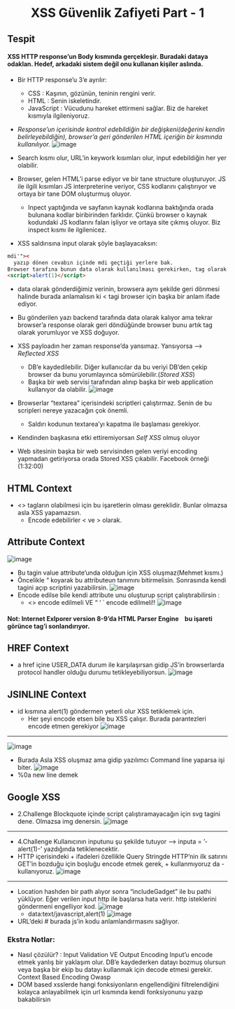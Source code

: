 <h1 align="center">XSS Güvenlik Zafiyeti Part - 1</h1>

## Tespit
#### XSS HTTP response’un Body kısmında gerçekleşir. Buradaki dataya odaklan. Hedef, arkadaki sistem değil onu kullanan kişiler aslında.
- Bir HTTP response’u 3’e ayrılır:
    - CSS : Kaşının, gözünün, teninin rengini verir.
    - HTML : Senin iskeletindir.
    - JavaScript : Vücudunu hareket ettirmeni sağlar. Biz de hareket kısmıyla ilgileniyoruz.
- *Response’un içerisinde kontrol edebildiğin bir değişkeni(değerini kendin belirleyebildiğin), browser’a geri gönderilen HTML içeriğin bir kısmında kullanılıyor.*
![image](https://github.com/grealyve/MDISec-Web-Security-and-Hacking-Notes/assets/41903311/3159ec38-3ae3-4ff6-9df9-b32f81f84359)
- Search kısmı olur, URL’in keywork kısımları olur, input edebildiğin her yer olabilir.

- Browser, gelen HTML’i parse ediyor ve bir tane structure oluşturuyor. JS ile ilgili kısımları JS interpreterine veriyor, CSS kodlarını çalıştırıyor ve ortaya bir tane DOM oluşturmuş oluyor.
    - Inpect yaptığında ve sayfanın kaynak kodlarına baktığında orada bulunana kodlar biribirinden farklıdır. Çünkü browser o kaynak kodundaki JS kodlarını falan işliyor ve ortaya site çıkmış oluyor. Biz inspect kısmı ile ilgilenicez.

- XSS saldırısına input olarak şöyle başlayacaksın:
```html
mdi'">< 
  yazıp dönen cevabın içinde mdi geçtiği yerlere bak.
Browser tarafına bunun data olarak kullanılması gerekirken, tag olarak kullanabilme imkanı ortaya çıkıyor.
<script>alert(1)</script>
```
- data olarak gönderdiğimiz verinin, browsera aynı şekilde geri dönmesi halinde burada anlamalısın ki < tagi browser için başka bir anlam ifade ediyor.

- Bu gönderilen yazı backend tarafında data olarak kalıyor ama tekrar browser’a response olarak geri döndüğünde browser bunu artık tag olarak yorumluyor ve XSS doğuyor.
- XSS payloadın her zaman response’da yansımaz. Yansıyorsa —> *Reflected XSS*
    - DB’e kaydedilebilir.  Diğer kullanıcılar da bu veriyi DB’den çekip browser da bunu yorumlayınca sömürülebilir.(*Stored XSS*)
    - Başka bir web servisi tarafından alınıp başka bir web application kullanıyor da olabilir.
![image](https://github.com/grealyve/MDISec-Web-Security-and-Hacking-Notes/assets/41903311/0e672841-d238-429b-9e06-90a450a0988e)
- Browserlar “textarea” içerisindeki scriptleri çalıştırmaz. Senin de bu scripleri nereye yazacağın çok önemli.
    - Saldırı kodunun textarea’yı kapatma ile başlaması gerekiyor.
- Kendinden başkasına etki ettiremiyorsan *Self XSS* olmuş oluyor
- Web sitesinin başka bir web servisinden gelen veriyi encoding yapmadan getiriyorsa orada Stored XSS çıkabilir. Facebook örneği (1:32:00)

## HTML Context
- <> tagların olabilmesi için bu işaretlerin olması gereklidir. Bunlar olmazsa asla XSS yapamazsın.
    - Encode edebilirler &lt; ve &gt; olarak.
## Attribute Context
![image](https://github.com/grealyve/MDISec-Web-Security-and-Hacking-Notes/assets/41903311/a861aa0d-e76c-405a-a5b3-f178ea0e41f3)
- Bu tagin value attribute’unda olduğun için XSS oluşmaz(Mehmet kısmı.)
- Öncelikle “ koyarak bu attributeun tanımını bitirmelisin. Sonrasında kendi tagini açıp scriptini yazabilirsin.
![image](https://github.com/grealyve/MDISec-Web-Security-and-Hacking-Notes/assets/41903311/15ceac42-7800-4363-8cac-3b35bede2f2b)
- Encode edilse bile kendi attribute unu oluşturup script çalıştırabilirsin :
    - <> encode edilmeli VE “ ‘ ` encode edilmeli!!
![image](https://github.com/grealyve/MDISec-Web-Security-and-Hacking-Notes/assets/41903311/5cbe533f-a7ea-4f31-9e7b-29fb357580f8)
#### Not: Internet Exlporer version 8-9’da HTML Parser Engine ` ` bu işareti görünce tag’i sonlandırıyor. 
## HREF Context
- a href içine USER_DATA durum ile karşılaşırsan gidip JS’in browserlarda protocol handler olduğu durumu tetikleyebiliyorsun.
![image](https://github.com/grealyve/MDISec-Web-Security-and-Hacking-Notes/assets/41903311/478fa3bb-a215-4cf5-a196-c102bbcc6648)
## JSINLINE Context
- id kısmına alert(1) göndermen yeterli olur XSS tetiklemek için.
    - Her şeyi encode etsen bile bu XSS çalışır. Burada parantezleri encode etmen gerekiyor
![image](https://github.com/grealyve/MDISec-Web-Security-and-Hacking-Notes/assets/41903311/6aba78d3-fa64-42d9-84a0-82ccfd88f1d7)
---
![image](https://github.com/grealyve/MDISec-Web-Security-and-Hacking-Notes/assets/41903311/ab4612ea-0467-477d-b264-8043bc66b74a)
- Burada Asla XSS oluşmaz ama gidip yazılımcı Command line yaparsa işi biter.
![image](https://github.com/grealyve/MDISec-Web-Security-and-Hacking-Notes/assets/41903311/dad18be3-14c4-448c-b2de-ee07ac4134c5)
- %0a new line demek
## Google XSS
- 2.Challenge Blockquote içinde script çalıştıramayacağın için svg tagini dene. Olmazsa img denersin.
![image](https://github.com/grealyve/MDISec-Web-Security-and-Hacking-Notes/assets/41903311/8213b73a-76aa-480b-8995-0a8cac772012)
---
- 4.Challenge Kullanıcının inputunu şu şekilde tutuyor —> inputa  = ’-alert(1)-’ yazdığında tetiklenecektir.
- HTTP içerisindeki + ifadeleri özellikle Query Stringde HTTP’nin ilk satırını GET’in bozduğu için boşluğu encode etmek gerek, + kullanmıyoruz da - kullanıyoruz.
![image](https://github.com/grealyve/MDISec-Web-Security-and-Hacking-Notes/assets/41903311/fda8dc26-efaa-40a8-82ce-583bf4ea4ed8)
-----
- Location hashden bir path alıyor sonra “includeGadget” ile bu pathi yüklüyor. Eğer verilen input http ile başlarsa hata verir. http isteklerini göndermeni engelliyor kod. 
![image](https://github.com/grealyve/MDISec-Web-Security-and-Hacking-Notes/assets/41903311/f21e2e33-6e06-4423-a0b7-e00b66c17086)
    - data:text/javascript,alert(1)
![image](https://github.com/grealyve/MDISec-Web-Security-and-Hacking-Notes/assets/41903311/dce770eb-3013-4592-b56d-4096d8441a7f)
- URL’deki # burada js’in kodu anlamlandırmasını sağlıyor. 

### Ekstra Notlar:
- Nasıl çözülür? : Input Validation VE Output Encoding
Input’u encode etmek yanlış bir yaklaşım olur. DB’e kaydederken datayı bozmuş olursun veya başka bir ekip bu datayı kullanmak için decode etmesi gerekir.
Context Based Encoding Owasp
- DOM based xsslerde hangi fonksiyonların engellendiğini filtrelendiğini kolayca anlayabilmek için url kısmında kendi fonksiyonunu yazıp bakabilirsin
